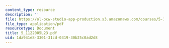 ```yaml
---
content_type: resource
description: ''
file: https://ol-ocw-studio-app-production.s3.amazonaws.com/courses/5-112-principles-of-chemical-science-fall-2005/1da941e8330131cd031930b25c0ad2d8_5_1122005L23.pdf
file_type: application/pdf
resourcetype: Document
title: 5_1122005L23.pdf
uid: 1da941e8-3301-31cd-0319-30b25c0ad2d8
---
```

